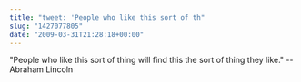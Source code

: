 ```yaml
---
title: "tweet: 'People who like this sort of th"
slug: "1427077805"
date: "2009-03-31T21:28:18+00:00"
---
```

"People who like this sort of thing will find this the sort of thing they like."  --Abraham Lincoln